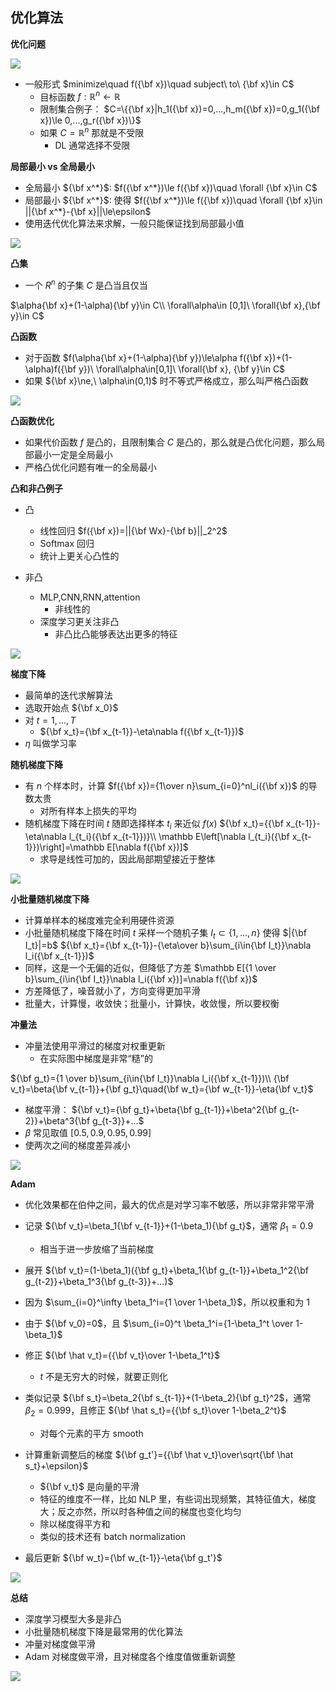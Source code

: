 ## 优化算法

**优化问题**

![](/Images/058-01.gif)

- 一般形式
  $minimize\quad f({\bf x})\quad subject\ to\ {\bf x}\in C$
  - 目标函数 $f:\mathbb R^n\leftarrow\mathbb R$
  - 限制集合例子：
  $C=\{{\bf x}|h_1({\bf x})=0,...,h_m({\bf x})=0,g_1({\bf x})\le 0,...,g_r({\bf x})\}$
  - 如果 $C=\mathbb R^n$ 那就是不受限
    - DL 通常选择不受限

**局部最小 vs 全局最小**

- 全局最小 ${\bf x^*}$: $f({\bf x^*})\le f({\bf x})\quad \forall {\bf x}\in C$
- 局部最小 ${\bf x^*}$: 使得 $f({\bf x^*})\le f({\bf x})\quad \forall {\bf x}\in ||{\bf x^*}-{\bf x}||\le\epsilon$
- 使用迭代优化算法来求解，一般只能保证找到局部最小值

![](/Images/058-02.png)

**凸集**

- 一个 $R^n$ 的子集 $C$ 是凸当且仅当

$\alpha{\bf x}+(1-\alpha){\bf y}\in C\\
\forall\alpha\in [0,1]\ \forall{\bf x},{\bf y}\in C$

**凸函数**

- 对于函数 $f(\alpha{\bf x}+(1-\alpha){\bf y})\le\alpha f({\bf x})+(1-\alpha)f({\bf y})\ \forall\alpha\in[0,1]\ \forall{\bf x}, {\bf y}\in C$
- 如果 ${\bf x}\ne,\ \alpha\in(0,1)$ 时不等式严格成立，那么叫严格凸函数

![](Images/058-03.png)

**凸函数优化**

- 如果代价函数 $f$ 是凸的，且限制集合 $C$ 是凸的，那么就是凸优化问题，那么局部最小一定是全局最小
- 严格凸优化问题有唯一的全局最小

**凸和非凸例子**

- 凸
  - 线性回归 $f({\bf x})=||{\bf Wx}-{\bf b}||_2^2$
  - Softmax 回归
  - 统计上更关心凸性的

- 非凸
  - MLP,CNN,RNN,attention
    - 非线性的
  - 深度学习更关注非凸
    - 非凸比凸能够表达出更多的特征

![](/Images/058-04.jpg)

**梯度下降**

- 最简单的迭代求解算法
- 选取开始点 ${\bf x_0}$
- 对 $t=1,...,T$
  - ${\bf x_t}={\bf x_{t-1}}-\eta\nabla f({\bf x_{t-1}})$
- $\eta$ 叫做学习率

**随机梯度下降**

- 有 $n$ 个样本时，计算 $f({\bf x})={1\over n}\sum_{i=0}^nl_i({\bf x})$ 的导数太贵
  - 对所有样本上损失的平均
- 随机梯度下降在时间 $t$ 随即选择样本 $t_i$ 来近似 $f(x)$
  ${\bf x_t}={{\bf x_{t-1}}-\eta\nabla l_{t_i}({\bf x_{t-1}})}\\
  \mathbb E\left[\nabla l_{t_i}({\bf x_{t-1}})\right]=\mathbb E[\nabla f({\bf x})]$
  - 求导是线性可加的，因此局部期望接近于整体

![](/Images/058-05.png)

**小批量随机梯度下降**

- 计算单样本的梯度难完全利用硬件资源
- 小批量随机梯度下降在时间 $t$ 采样一个随机子集 $I_t\subset\{1,...,n\}$ 使得 $|{\bf I_t}|=b$
${\bf x_t}={\bf x_{t-1}}-{\eta\over b}\sum_{i\in{\bf I_t}}\nabla l_i({\bf x_{t-1}})$
- 同样，这是一个无偏的近似，但降低了方差
$\mathbb E[{1 \over b}\sum_{i\in{\bf I_t}}\nabla l_i({\bf x})]=\nabla f({\bf x})$
- 方差降低了，噪音就小了，方向变得更加平滑
- 批量大，计算慢，收敛快；批量小，计算快，收敛慢，所以要权衡

**冲量法**

- 冲量法使用平滑过的梯度对权重更新
  - 在实际图中梯度是非常“糙”的

${\bf g_t}={1 \over b}\sum_{i\in{\bf I_t}}\nabla l_i({\bf x_{t-1}})\\
{\bf v_t}=\beta{\bf v_{t-1}}+{\bf g_t}\quad{\bf w_t}={\bf w_{t-1}}-\eta{\bf v_t}$
  - 梯度平滑：
  ${\bf v_t}={\bf g_t}+\beta{\bf g_{t-1}}+\beta^2{\bf g_{t-2}}+\beta^3{\bf g_{t-3}}+...$
  - $\beta$ 常见取值 $[0.5,0.9,0.95,0.99]$
  - 使两次之间的梯度差异减小

![](/Images/058-06.png)

**Adam**

- 优化效果都在伯仲之间，最大的优点是对学习率不敏感，所以非常非常平滑

- 记录 ${\bf v_t}=\beta_1{\bf v_{t-1}}+(1-\beta_1){\bf g_t}$，通常 $\beta_1=0.9$
  - 相当于进一步放缩了当前梯度
- 展开 ${\bf v_t}=(1-\beta_1)({\bf g_t}+\beta_1{\bf g_{t-1}}+\beta_1^2{\bf g_{t-2}}+\beta_1^3{\bf g_{t-3}}+...)$
- 因为 $\sum_{i=0}^\infty \beta_1^i={1 \over 1-\beta_1}$，所以权重和为 $1$
- 由于 ${\bf v_0}=0$，且 $\sum_{i=0}^t \beta_1^i={1-\beta_1^t \over 1-\beta_1}$
- 修正 ${\bf \hat v_t}={{\bf v_t}\over 1-\beta_1^t}$
  - $t$ 不是无穷大的时候，就要正则化
- 类似记录 ${\bf s_t}=\beta_2{\bf s_{t-1}}+(1-\beta_2){\bf g_t}^2$，通常 $\beta_2=0.999$，且修正 ${\bf \hat s_t}={{\bf s_t}\over 1-\beta_2^t}$
  - 对每个元素的平方 smooth
- 计算重新调整后的梯度 ${\bf g_t'}={{\bf \hat v_t}\over\sqrt{\bf \hat s_t}+\epsilon}$
  - ${\bf v_t}$ 是向量的平滑
  - 特征的维度不一样，比如 NLP 里，有些词出现频繁，其特征值大，梯度大；反之亦然，所以时各种值之间的梯度也变化均匀
  - 除以梯度得平方和
  - 类似的技术还有 batch normalization
- 最后更新 ${\bf w_t}={\bf w_{t-1}}-\eta{\bf g_t'}$
  
![](/Images/058-08.gif)

**总结**

- 深度学习模型大多是非凸
- 小批量随机梯度下降是最常用的优化算法
- 冲量对梯度做平滑
- Adam 对梯度做平滑，且对梯度各个维度值做重新调整


![](/Images/058-09.gif)

